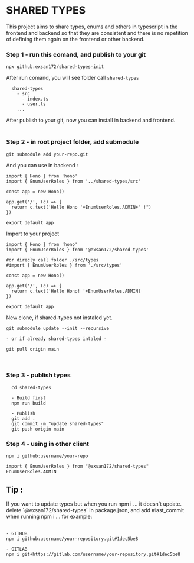 <h1>SHARED TYPES</h1>
<span>This project aims to share types, enums and others in typescript in the frontend and backend so that they are consistent and there is no repetition of defining them again on the frontend or other backend.<span>
<br/>
<h3>Step 1 - run this comand, and publish to your git</h3>

```
npx github:exsan172/shared-types-init
```

<span>After run comand, you will see folder call `shared-types`</span>

```
  shared-types
    - src
      - index.ts
      - user.ts
    ...
```

<span>After publish to your git, now you can install in backend and frontend.</span>
<br/>
<br/>

<h3>Step 2 - in root project folder, add submodule</h3>

```
git submodule add your-repo.git
```

<span>And you can use in backend :</span>

```
import { Hono } from 'hono'
import { EnumUserRoles } from '../shared-types/src'

const app = new Hono()

app.get('/', (c) => {
  return c.text('Hello Hono '+EnumUserRoles.ADMIN+" !")
})

export default app
```
<span>Import to your project</span>

```
import { Hono } from 'hono'
import { EnumUserRoles } from '@exsan172/shared-types'

#or direcly call folder ./src/types
#import { EnumUserRoles } from './src/types'

const app = new Hono()

app.get('/', (c) => {
  return c.text('Hello Hono! '+EnumUserRoles.ADMIN)
})

export default app
```

<span>New clone, if shared-types not instaled yet.</span>

```
git submodule update --init --recursive

- or if already shared-types intaled -

git pull origin main
```

<br/>
<h3>Step 3 - publish types</h3>

```
  cd shared-types

  - Build first
  npm run build

  - Publish
  git add .
  git commit -m "update shared-types"
  git push origin main
```

<h3>Step 4 - using in other client</h3>

```
npm i github:username/your-repo

import { EnumUserRoles } from "@exsan172/shared-types"
EnumUserRoles.ADMIN
```
<h2>Tip :</h2>
<span>If you want to update types but when you run npm i ... it doesn't update. delete `@exsan172/shared-types` in package.json, and add #last_commit when running npm i ... for example:<span>
<br/>
<br/>

```
- GITHUB
npm i github:username/your-repository.git#1dec5be8

- GITLAB
npm i git+https://gitlab.com/username/your-repository.git#1dec5be8
```
